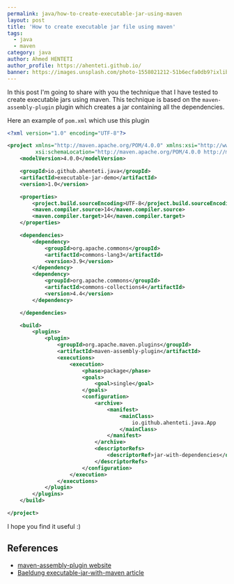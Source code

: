 ```yaml
---
permalink: java/how-to-create-executable-jar-using-maven
layout: post
title: 'How to create executable jar file using maven'
tags:
  - java
  - maven
category: java
author: Ahmed HENTETI
author_profile: https://ahenteti.github.io/
banner: https://images.unsplash.com/photo-1558021212-51b6ecfa0db9?ixlib=rb-1.2.1&ixid=eyJhcHBfaWQiOjEyMDd9&auto=format&fit=crop&w=1061&q=80
---
```


In this post I'm going to share with you the technique that I have tested to create executable jars using maven. This technique is based on the `maven-assembly-plugin` plugin which creates a jar containing all the dependencies.

Here an example of `pom.xml` which use this plugin

```xml
<?xml version="1.0" encoding="UTF-8"?>

<project xmlns="http://maven.apache.org/POM/4.0.0" xmlns:xsi="http://www.w3.org/2001/XMLSchema-instance"
         xsi:schemaLocation="http://maven.apache.org/POM/4.0.0 http://maven.apache.org/xsd/maven-4.0.0.xsd">
    <modelVersion>4.0.0</modelVersion>

    <groupId>io.github.ahenteti.java</groupId>
    <artifactId>executable-jar-demo</artifactId>
    <version>1.0</version>

    <properties>
        <project.build.sourceEncoding>UTF-8</project.build.sourceEncoding>
        <maven.compiler.source>14</maven.compiler.source>
        <maven.compiler.target>14</maven.compiler.target>
    </properties>

    <dependencies>
        <dependency>
            <groupId>org.apache.commons</groupId>
            <artifactId>commons-lang3</artifactId>
            <version>3.9</version>
        </dependency>
        <dependency>
            <groupId>org.apache.commons</groupId>
            <artifactId>commons-collections4</artifactId>
            <version>4.4</version>
        </dependency>

    </dependencies>

    <build>
        <plugins>
            <plugin>
                <groupId>org.apache.maven.plugins</groupId>
                <artifactId>maven-assembly-plugin</artifactId>
                <executions>
                    <execution>
                        <phase>package</phase>
                        <goals>
                            <goal>single</goal>
                        </goals>
                        <configuration>
                            <archive>
                                <manifest>
                                    <mainClass>
                                        io.github.ahenteti.java.App
                                    </mainClass>
                                </manifest>
                            </archive>
                            <descriptorRefs>
                                <descriptorRef>jar-with-dependencies</descriptorRef>
                            </descriptorRefs>
                        </configuration>
                    </execution>
                </executions>
            </plugin>
        </plugins>
    </build>

</project>
```

I hope you find it useful :)

## References

- [maven-assembly-plugin website](https://maven.apache.org/plugins/maven-assembly-plugin/usage.html)
- [Baeldung executable-jar-with-maven article](https://www.baeldung.com/executable-jar-with-maven)
